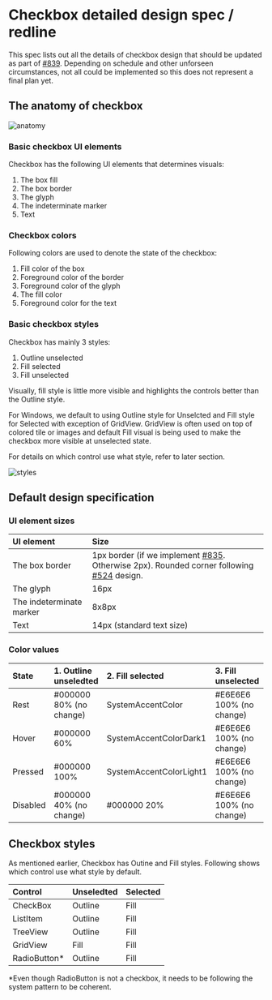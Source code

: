 # Checkbox detailed design spec / redline
This spec lists out all the details of checkbox design that should be updated as part of [#839](https://github.com/microsoft/microsoft-ui-xaml/issues/839). Depending on schedule and other unforseen circumstances, not all could be implemented so this does not represent a final plan yet.

## The anatomy of checkbox
![anatomy](https://github.com/microsoft/microsoft-ui-xaml-specs/blob/user/chigy/ControlUpdates/active/ControlUpdates/DetailedDesignSpec/Images/Anatomy2.png)
### Basic checkbox UI elements
Checkbox has the following UI elements that determines visuals:
1. The box fill
2. The box border
3. The glyph
4. The indeterminate marker
5. Text

### Checkbox colors
Following colors are used to denote the state of the checkbox:
1. Fill color of the box
2. Foreground color of the border
3. Foreground color of the glyph
4. The fill color
5. Foreground color for the text

### Basic checkbox styles
Checkbox has mainly 3 styles:
1. Outline unselected
2. Fill selected
3. Fill unselected

Visually, fill style is little more visible and highlights the controls better than the Outline style.

For Windows, we default to using Outline style for Unselcted and Fill style for Selected with exception of GridView.
GridView is often used on top of colored tile or images and default Fill visual is being used to make the checkbox more visible at unselected state.

For details on which control use what style, refer to later section.

![styles](https://github.com/microsoft/microsoft-ui-xaml-specs/blob/user/chigy/ControlUpdates/active/ControlUpdates/DetailedDesignSpec/Images/BaseDesign2.png)

## Default design specification
### UI element sizes

| UI element | Size | 
| :---------- | :------- |
| The box border | 1px border (if we implement [#835](https://github.com/microsoft/microsoft-ui-xaml/issues/835). Otherwise 2px). Rounded corner following [#524](https://github.com/microsoft/microsoft-ui-xaml/issues/524) design.|
| The glyph | 16px |
| The indeterminate marker | 8x8px |
| Text | 14px (standard text size) |

### Color values

| State | 1. Outline unseledted | 2. Fill selected | 3. Fill unselected |
| :---------- | :------- | :------- | :------- |
| Rest | #000000 80% (no change) | SystemAccentColor | #E6E6E6 100% (no change)  |
| Hover | #000000 60% | SystemAccentColorDark1 | #E6E6E6 100% (no change) |
| Pressed | #000000 100% | SystemAccentColorLight1 | #E6E6E6 100% (no change) |
| Disabled | #000000 40% (no change) | #000000 20% | #E6E6E6 100% (no change) |

## Checkbox styles
As mentioned earlier, Checkbox has Outine and Fill styles. Following shows which control use what style by default.

| Control | Unseledted | Selected |
| :---------- | :------- | :------- |
| CheckBox | Outline | Fill |
| ListItem | Outline | Fill |
| TreeView | Outline | Fill |
| GridView | Fill | Fill |
| RadioButton* | Outline | Fill |

*Even though RadioButton is not a checkbox, it needs to be following the system pattern to be coherent.

